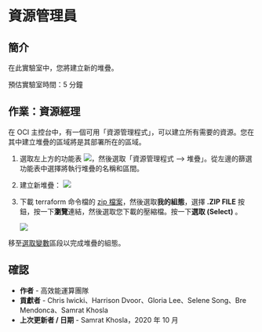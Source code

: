 # 資源管理員

## 簡介

在此實驗室中，您將建立新的堆疊。

預估實驗室時間：5 分鐘

## 作業：資源經理

在 OCI 主控台中，有一個可用「資源管理程式」，可以建立所有需要的資源。您在其中建立堆疊的區域將是其部署所在的區域。

1.  選取左上方的功能表 ![](./images/menu.png)，然後選取「資源管理程式 --> 堆疊」。從左邊的篩選功能表中選擇將執行堆疊的名稱和區間。
    
2.  建立新堆疊： ![](./images/stack.png)
    
3.  下載 terraform 命令檔的 [zip 檔案](https://github.com/oci-hpc/oci-hpc-runbook-gromacs/tree/master/Resources/gromacs-2020.1.zip)，然後選取**我的組態**，選擇 **.ZIP FILE** 按鈕，按一下**瀏覽**連結，然後選取您下載的壓縮檔。按一下**選取 (Select)** 。
    
    ![](./images/zip-file.png " ")
    

移至[選取變數](https://github.com/oci-hpc/oci-hpc-runbook-gromacs/blob/master/Documentation/ResourceManager.md#select-variables)區段以完成堆疊的組態。

## 確認

*   **作者** - 高效能運算團隊
*   **貢獻者** - Chris Iwicki、Harrison Dvoor、Gloria Lee、Selene Song、Bre Mendonca、Samrat Khosla
*   **上次更新者 / 日期** - Samrat Khosla，2020 年 10 月
